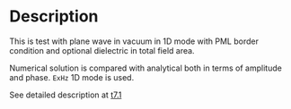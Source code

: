# Description

This is test with plane wave in vacuum in 1D mode with PML border condition and optional dielectric in total field area.

Numerical solution is compared with analytical both in terms of amplitude and phase. `ExHz` 1D mode is used.

See detailed description at [t7.1](../t7.1/README.md)
